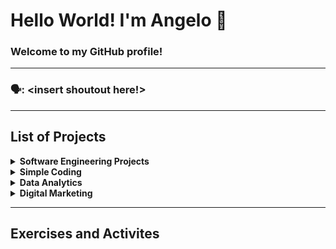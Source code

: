 # Hello World! I'm Angelo 👋
### Welcome to my GitHub profile!
---
### 🗣️: <insert shoutout here!>

---
## List of Projects

<details> 
 <summary><b>Software Engineering Projects</b></summary>
 
  * [FPS-Interactive-Whiteboard](https://github.com/angeloparayno/FPS-Interactive-Whiteboard)
    * <b>Sub Project:</b> [RGB-Led-Flashlights](https://github.com/angeloparayno/RGB-LED-Flashlights)
  * [Attendance-Monitoring-System-for-the-Faculty-of-UST-IICS](https://github.com/angeloparayno/Attendance-Monitoring-System-for-the-Faculty-of-UST-IICS)
 
</details>
 
<details>
 <summary><b>Simple Coding<b></summary>
  * 
  * 
</details>
  
<details>
 <summary><b>Data Analytics</b></summary>
   * [Bisa-Wellness](https://github.com/angeloparayno/Bisa-Wellness)
   * [2021-NYC-Youth-Crime-Rate](https://github.com/angeloparayno/2021-NYC-Youth-Crime-Rate)
</details>

<details>
 <summary><b>Digital Marketing</b></summary>
  * [Lego-Media-Plan](https://github.com/angeloparayno/Lego-Media-Plan)
</details>
  
 ---
 ## Exercises and Activites

<!--
**angeloparayno/angeloparayno** is a ✨ _special_ ✨ repository because its `README.md` (this file) appears on your GitHub profile.

Here are some ideas to get you started:

- 🔭 I’m currently working on ...
- 🌱 I’m currently learning ...
- 👯 I’m looking to collaborate on ...
- 🤔 I’m looking for help with ...
- 💬 Ask me about ...
- 📫 How to reach me: ...
- 😄 Pronouns: ...
- ⚡ Fun fact: ...
-->

